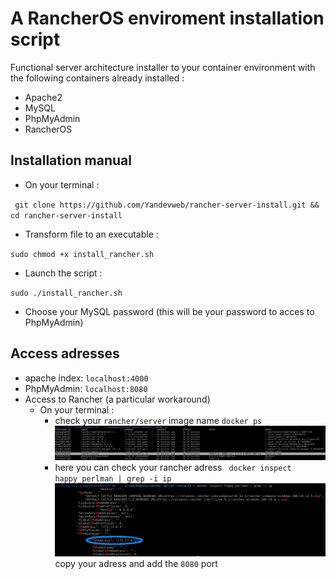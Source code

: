 # A RancherOS enviroment installation script

Functional server architecture installer to your container environment with the following containers already installed :

* Apache2
* MySQL
* PhpMyAdmin
* RancherOS

## Installation manual

* On your terminal :

`￼git clone https://github.com/Yandevweb/rancher-server-install.git && cd rancher-server-install`


* Transform file to an executable :

 `sudo chmod +x install_rancher.sh`

* Launch the script :

`sudo ./install_rancher.sh`

* Choose your MySQL password (this will be your password to acces to PhpMyAdmin)


## Access adresses

* apache index: `localhost:4000`
* PhpMyAdmin: `localhost:8080`
* Access to Rancher (a particular workaround)
  * On your terminal :
    * check your `rancher/server` image name
      `docker ps`
      ![](screen/5.png)
    * here you can check your rancher adress
     ` docker inspect happy_perlman | grep -i ip`
    ![](screen/1.png)
    copy your adress and add the `8080` port
